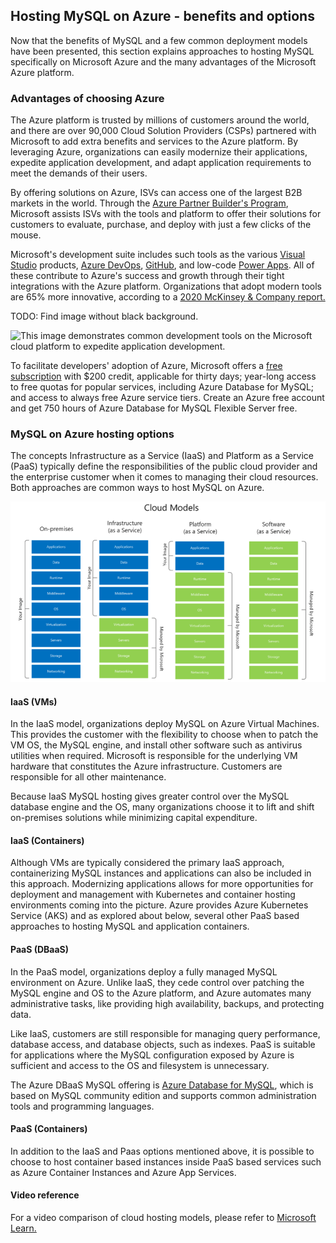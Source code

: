 ## Hosting MySQL on Azure - benefits and options

Now that the benefits of MySQL and a few common deployment models have been presented, this section explains approaches to hosting MySQL specifically on Microsoft Azure and the many advantages of the Microsoft Azure platform.

### Advantages of choosing Azure

The Azure platform is trusted by millions of customers around the world, and there are over 90,000 Cloud Solution Providers (CSPs) partnered with Microsoft to add extra benefits and services to the Azure platform. By leveraging Azure, organizations can easily modernize their applications, expedite application development, and adapt application requirements to meet the demands of their users.

By offering solutions on Azure, ISVs can access one of the largest B2B markets in the world. Through the [Azure Partner Builder's Program](https://partner.microsoft.com/marketing/azure-isv-technology-partners), Microsoft assists ISVs with the tools and platform to offer their solutions for customers to evaluate, purchase, and deploy with just a few clicks of the mouse.

Microsoft's development suite includes such tools as the various [Visual Studio](https://visualstudio.microsoft.com/) products, [Azure DevOps](https://dev.azure.com/), [GitHub](https://github.com/), and low-code [Power Apps](https://powerapps.microsoft.com/). All of these contribute to Azure's success and growth through their tight integrations with the Azure platform. Organizations that adopt modern tools are 65% more innovative, according to a [2020 McKinsey & Company report.](https://azure.microsoft.com/mediahandler/files/resourcefiles/developer-velocity-how-software-excellence-fuels-business-performance/Developer-Velocity-How-software-excellence-fuels-business-performance-v4.pdf)

TODO: Find image without black background.

![This image demonstrates common development tools on the Microsoft cloud platform to expedite application development.](media/ISV-Tech-Builders-tools.png "Microsoft cloud tooling")

To facilitate developers' adoption of Azure, Microsoft offers a [free subscription](https://azure.microsoft.com/free/search/) with $200 credit, applicable for thirty days; year-long access to free quotas for popular services, including Azure Database for MySQL; and access to always free Azure service tiers. Create an Azure free account and get 750 hours of Azure Database for MySQL Flexible Server free.

### MySQL on Azure hosting options

The concepts Infrastructure as a Service (IaaS) and Platform as a Service (PaaS) typically define the responsibilities of the public cloud provider and the enterprise customer when it comes to managing their cloud resources. Both approaches are common ways to host MySQL on Azure.

![This diagram shows the cloud adoption strategy.](media/cloud-adoption-strategies.png "Cloud adoption strategy")

#### IaaS (VMs)

In the IaaS model, organizations deploy MySQL on Azure Virtual Machines. This provides the customer with the flexibility to choose when to patch the VM OS, the MySQL engine, and install other software such as antivirus utilities when required. Microsoft is responsible for the underlying VM hardware that constitutes the Azure infrastructure. Customers are responsible for all other maintenance.

Because IaaS MySQL hosting gives greater control over the MySQL database engine and the OS, many organizations choose it to lift and shift on-premises solutions while minimizing capital expenditure.

#### IaaS (Containers)

Although VMs are typically considered the primary IaaS approach, containerizing MySQL instances and applications can also be included in this approach.  Modernizing applications allows for more opportunities for deployment and management with Kubernetes and container hosting environments coming into the picture.  Azure provides Azure Kubernetes Service (AKS) and as explored about below, several other PaaS based approaches to hosting MySQL and application containers.

#### PaaS (DBaaS)

In the PaaS model, organizations deploy a fully managed MySQL environment on Azure. Unlike IaaS, they cede control over patching the MySQL engine and OS to the Azure platform, and Azure automates many administrative tasks, like providing high availability, backups, and protecting data.

Like IaaS, customers are still responsible for managing query performance, database access, and database objects, such as indexes. PaaS is suitable for applications where the MySQL configuration exposed by Azure is sufficient and access to the OS and filesystem is unnecessary.

The Azure DBaaS MySQL offering is [Azure Database for MySQL](https://azure.microsoft.com/services/mysql/#features), which is based on MySQL community edition and supports common administration tools and programming languages.

#### PaaS (Containers)

In addition to the IaaS and Paas options mentioned above, it is possible to choose to host container based instances inside PaaS based services such as Azure Container Instances and Azure App Services.

#### Video reference

For a video comparison of cloud hosting models, please refer to [Microsoft Learn.](https://docs.microsoft.com/learn/modules/cmu-cloud-computing-overview/4-building-blocks)
